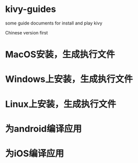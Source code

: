# kivy-guides
some guide documents for install and play kivy

Chinese version first

# MacOS安装，生成执行文件

# Windows上安装，生成执行文件

# Linux上安装，生成执行文件

# 为android编译应用

# 为iOS编译应用
